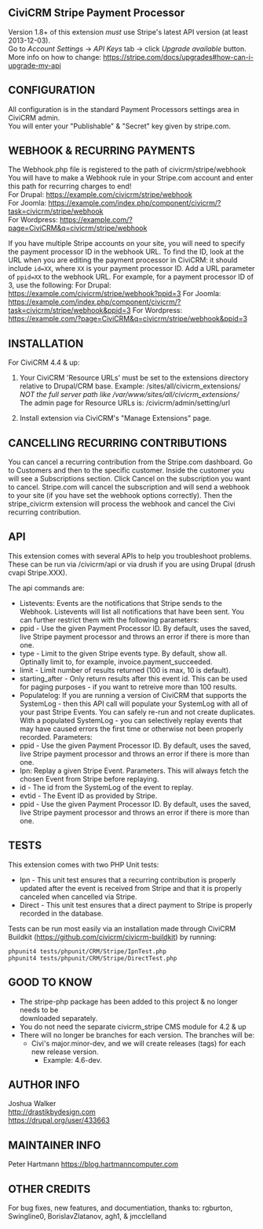 CiviCRM Stripe Payment Processor
--------------------------------
Version 1.8+ of this extension *must* use Stripe's latest API version (at least 2013-12-03).  
Go to _Account Settings_ -> _API Keys_ tab -> click _Upgrade available_ button.  
More info on how to change:  https://stripe.com/docs/upgrades#how-can-i-upgrade-my-api  

CONFIGURATION
-------------
All configuration is in the standard Payment Processors settings area in CiviCRM admin.  
You will enter your "Publishable" & "Secret" key given by stripe.com.  

WEBHOOK & RECURRING PAYMENTS
---------
The Webhook.php file is registered to the path of civicrm/stripe/webhook  
You will have to make a Webhook rule in your Stripe.com account and enter this path for recurring charges to end!  
For Drupal:  https://example.com/civicrm/stripe/webhook  
For Joomla:  https://example.com/index.php/component/civicrm/?task=civicrm/stripe/webhook  
For Wordpress:  https://example.com/?page=CiviCRM&q=civicrm/stripe/webhook  

If you have multiple Stripe accounts on your site, you will need to specify the payment processor ID in the webhook URL.
To find the ID, look at the URL when you are editing the payment processor in CiviCRM: it should include `id=XX`, where `XX` is your payment processor ID.
Add a URL parameter of `ppid=XX` to the webhook URL.
For example, for a payment processor ID of 3, use the following:
For Drupal:  https://example.com/civicrm/stripe/webhook?ppid=3
For Joomla:  https://example.com/index.php/component/civicrm/?task=civicrm/stripe/webhook&ppid=3
For Wordpress:  https://example.com/?page=CiviCRM&q=civicrm/stripe/webhook&ppid=3

INSTALLATION
------------
For CiviCRM 4.4 & up:  
1)  Your CiviCRM 'Resource URLs' must be set to the extensions directory  
    relative to Drupal/CRM base.  Example: /sites/all/civicrm_extensions/  
    *NOT the full server path like /var/www/sites/all/civicrm_extensions/*  
    The admin page for Resource URLs is:  /civicrm/admin/setting/url  

2)  Install extension via CiviCRM's "Manage Extensions" page.  

CANCELLING RECURRING CONTRIBUTIONS
------------
You can cancel a recurring contribution from the Stripe.com dashboard. Go to Customers and then to the specific customer.
Inside the customer you will see a Subscriptions section. Click Cancel on the subscription you want to cancel.
Stripe.com will cancel the subscription and will send a webhook to your site (if you have set the webhook options correctly).
 Then the stripe_civicrm extension will process the webhook and cancel the Civi recurring contribution.

API
------------
This extension comes with several APIs to help you troubleshoot problems. These can be run via /civicrm/api or via drush if you are using Drupal (drush cvapi Stripe.XXX).

The api commands are:

 * Listevents: Events are the notifications that Stripe sends to the Webhook. Listevents will list all notifications that have been sent. You can further restrict them with the following parameters:
  * ppid - Use the given Payment Processor ID. By default, uses the saved, live Stripe payment processor and throws an error if there is more than one.
  * type - Limit to the given Stripe events type. By default, show all. Optinally limit to, for example, invoice.payment_succeeded.
  * limit - Limit number of results returned (100 is max, 10 is default).
  * starting_after - Only return results after this event id. This can be used for paging purposes - if you want to retreive more than 100 results.
 * Populatelog: If you are running a version of CiviCRM that supports the SystemLog - then this API call will populate your SystemLog with all of your past Stripe Events. You can safely re-run and not create duplicates. With a populated SystemLog - you can selectively replay events that may have caused errors the first time or otherwise not been properly recorded. Parameters:
  * ppid - Use the given Payment Processor ID. By default, uses the saved, live Stripe payment processor and throws an error if there is more than one.
 * Ipn: Replay a given Stripe Event. Parameters. This will always fetch the chosen Event from Stripe before replaying.
  * id - The id from the SystemLog of the event to replay.
  * evtid - The Event ID as provided by Stripe.
  * ppid - Use the given Payment Processor ID. By default, uses the saved, live Stripe payment processor and throws an error if there is more than one.

TESTS
------------
This extension comes with two PHP Unit tests:

 * Ipn - This unit test ensures that a recurring contribution is properly updated after the event is received from Stripe and that it is properly canceled when cancelled via Stripe.
 * Direct - This unit test ensures that a direct payment to Stripe is properly recorded in the database. 

Tests can be run most easily via an installation made through CiviCRM Buildkit (https://github.com/civicrm/civicrm-buildkit) by running:

    phpunit4 tests/phpunit/CRM/Stripe/IpnTest.php 
    phpunit4 tests/phpunit/CRM/Stripe/DirectTest.php 

GOOD TO KNOW
------------
* The stripe-php package has been added to this project & no longer needs to be  
downloaded separately.  
* You do not need the separate civicrm_stripe CMS module for 4.2 & up  
* There will no longer be branches for each version.  The branches will be:  
  * Civi's major.minor-dev, and we will create releases (tags) for each new release version.  
    * Example: 4.6-dev.  

AUTHOR INFO
-----------
Joshua Walker  
http://drastikbydesign.com  
https://drupal.org/user/433663  

MAINTAINER INFO
---------------
Peter Hartmann
https://blog.hartmanncomputer.com

OTHER CREDITS
-------------
For bug fixes, new features, and documentiation, thanks to:
rgburton, Swingline0, BorislavZlatanov, agh1, & jmcclelland
